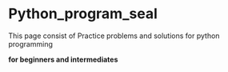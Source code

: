 # Python_program_seal
This page consist of Practice problems and solutions for python programming

**for beginners and intermediates**
